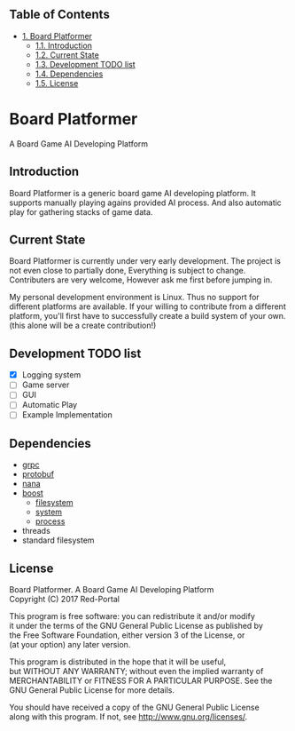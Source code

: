 <div id="table-of-contents">
<h2>Table of Contents</h2>
<div id="text-table-of-contents">
<ul>
<li><a href="#sec-1">1. Board Platformer</a>
<ul>
<li><a href="#sec-1-1">1.1. Introduction</a></li>
<li><a href="#sec-1-2">1.2. Current State</a></li>
<li><a href="#sec-1-3">1.3. Development TODO list</a></li>
<li><a href="#sec-1-4">1.4. Dependencies</a></li>
<li><a href="#sec-1-5">1.5. License</a></li>
</ul>
</li>
</ul>
</div>
</div>

# Board Platformer<a id="sec-1" name="sec-1"></a>

A Board Game AI Developing Platform

## Introduction<a id="sec-1-1" name="sec-1-1"></a>

Board Platformer is a generic board game AI developing platform.
It supports manually playing agains provided AI process.
And also automatic play for gathering stacks of game data.

## Current State<a id="sec-1-2" name="sec-1-2"></a>

Board Platformer is currently under very early development.
The project is not even close to partially done, Everything is subject to change.
Contributers are very welcome, However ask me first before jumping in.

My personal development environment is Linux.
Thus no support for different platforms are available.
If your willing to contribute from a different platform,
you'll first have to successfully create a build system of your own.
(this alone will be a create contribution!)

## Development TODO list<a id="sec-1-3" name="sec-1-3"></a>

-   [X] Logging system
-   [ ] Game server
-   [ ] GUI
-   [ ] Automatic Play
-   [ ] Example Implementation

## Dependencies<a id="sec-1-4" name="sec-1-4"></a>

-   [grpc](https://grpc.io)
-   [protobuf](https://developers.google.com/protocol-buffers/)
-   [nana](http://nanapro.org/en-us/)
-   [boost](http://www.boost.org/)
    -   [filesystem](http://www.boost.org/doc/libs/1_64_0/libs/filesystem/doc/index.htm)
    -   [system](http://www.boost.org/doc/libs/1_64_0/libs/filesystem/doc/index.htm)
    -   [process](http://www.boost.org/doc/libs/1_64_0/doc/html/process.html)
-   threads
-   standard filesystem

## License<a id="sec-1-5" name="sec-1-5"></a>

Board Platformer. A Board Game AI Developing Platform                     
Copyright (C) 2017  Red-Portal                                            

This program is free software: you can redistribute it and/or modify  
it under the terms of the GNU General Public License as published by  
the Free Software Foundation, either version 3 of the License, or     
(at your option) any later version.                                   

This program is distributed in the hope that it will be useful,       
but WITHOUT ANY WARRANTY; without even the implied warranty of        
MERCHANTABILITY or FITNESS FOR A PARTICULAR PURPOSE.  See the         
GNU General Public License for more details.                        

You should have received a copy of the GNU General Public License     
along with this program.  If not, see <http://www.gnu.org/licenses/>.
